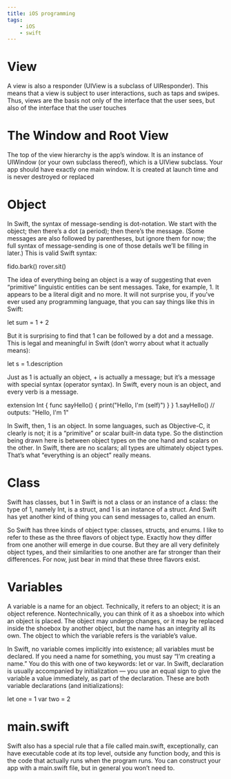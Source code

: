 ```yaml
---
title: iOS programming
tags:
    - iOS
    - swift
---
```


# View
A view is also a responder (UIView is a subclass of UIResponder). This means that a view is subject to user interactions, such as taps and swipes. Thus, views are the basis not only of the interface that the user sees, but also of the interface that the user touches 

# The Window and Root View
The top of the view hierarchy is the app’s window. It is an instance of UIWindow (or your own subclass thereof), which is a UIView subclass. Your app should have exactly one main window. It is created at launch time and is never destroyed or replaced

# Object
In Swift, the syntax of message-sending is dot-notation. We start with the object; then there’s a dot (a period); then there’s the message. (Some messages are also followed by parentheses, but ignore them for now; the full syntax of message-sending is one of those details we’ll be filling in later.) This is valid Swift syntax:

fido.bark()
rover.sit()

The idea of everything being an object is a way of suggesting that even “primitive” linguistic entities can be sent messages. Take, for example, 1. It appears to be a literal digit and no more. It will not surprise you, if you’ve ever used any programming language, that you can say things like this in Swift:

let sum = 1 + 2

But it is surprising to find that 1 can be followed by a dot and a message. This is legal and meaningful in Swift (don’t worry about what it actually means):

let s = 1.description



Just as 1 is actually an object, + is actually a message; but it’s a message with special syntax (operator syntax). In Swift, every noun is an object, and every verb is a message.


extension Int {
    func sayHello() {
        print("Hello, I'm \(self)")
    }
}
1.sayHello() // outputs: "Hello, I'm 1"

In Swift, then, 1 is an object. In some languages, such as Objective-C, it clearly is not; it is a “primitive” or scalar built-in data type. So the distinction being drawn here is between object types on the one hand and scalars on the other. In Swift, there are no scalars; all types are ultimately object types. That’s what “everything is an object” really means.

# Class

Swift has classes, but 1 in Swift is not a class or an instance of a class: the type of 1, namely Int, is a struct, and 1 is an instance of a struct. And Swift has yet another kind of thing you can send messages to, called an enum.

So Swift has three kinds of object type: classes, structs, and enums. I like to refer to these as the three flavors of object type. Exactly how they differ from one another will emerge in due course. But they are all very definitely object types, and their similarities to one another are far stronger than their differences. For now, just bear in mind that these three flavors exist.

# Variables

A variable is a name for an object. Technically, it refers to an object; it is an object reference. Nontechnically, you can think of it as a shoebox into which an object is placed. The object may undergo changes, or it may be replaced inside the shoebox by another object, but the name has an integrity all its own. The object to which the variable refers is the variable’s value.

In Swift, no variable comes implicitly into existence; all variables must be declared. If you need a name for something, you must say “I’m creating a name.” You do this with one of two keywords: let or var. In Swift, declaration is usually accompanied by initialization — you use an equal sign to give the variable a value immediately, as part of the declaration. These are both variable declarations (and initializations):

let one = 1
var two = 2

# main.swift

Swift also has a special rule that a file called main.swift, exceptionally, can have executable code at its top level, outside any function body, and this is the code that actually runs when the program runs. You can construct your app with a main.swift file, but in general you won’t need to.
